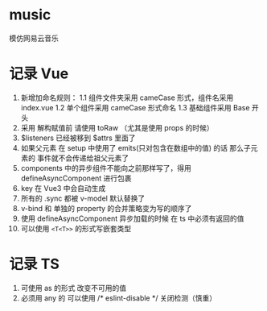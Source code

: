 # music
模仿网易云音乐


# 记录 Vue

1. 新增加命名规则：
    1.1 组件文件夹采用 cameCase 形式，组件名采用 index.vue
    1.2 单个组件采用 cameCase 形式命名
    1.3 基础组件采用 Base 开头
2. 采用 解构赋值前 请使用 toRaw （尤其是使用 props 的时候）
3. $listeners 已经被移到 $attrs 里面了 
4. 如果父元素 在 setup 中使用了 emits(只对包含在数组中的值) 的话 那么子元素的 事件就不会传递给祖父元素了 
5. components 中的异步组件不能向之前那样写了，得用 defineAsyncComponent 进行包裹
6. key 在 Vue3 中会自动生成
7. 所有的 .sync 都被 v-model 默认替换了
8. v-bind 和 单独的 property 的合并策略变为写的顺序了
9. 使用 defineAsyncComponent 异步加载的时候 在 ts 中必须有返回的值
10. 可以使用 `<T<T>>` 的形式写嵌套类型


# 记录 TS
1. 可使用 as 的形式 改变不可用的值
2. 必须用 any 的 可以使用 /* eslint-disable */ 关闭检测（慎重）
